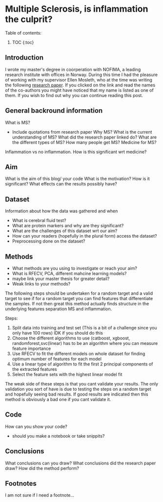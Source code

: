 # Multiple Sclerosis, is inflammation the culprit?

Table of contents:

1. TOC
{:toc}

## Introduction

I wrote my master's degree in coorperation with NOFIMA, a leading research institute with offices in Norway. During this time I had the pleasure of working with my supervisor Ellen Mosleth, who at the time was writing the following [research paper](https://www.nature.com/articles/s41598-021-82388-w). If you clicked on the link and read the names of the co-authors you might have noticed that my name is listed as one of them. If you wish to find out why you can continue reading this post.  



## General backround information

What is MS?
- Include quotations from research paper
Why MS? 
What is the current understanding of MS?
What did the research paper linked do?
What are the different types of MS?
How many people get MS?
Medicine for MS?

Inflammation vs no inflammation. How is this significant wrt medicine?


## Aim

What is the aim of this blog/ your code
What is the motivation?
How is it significant?
What effects can the results possibly have?

## Dataset

Information about how the data was gathered and when
 - What is cerebral fluid test? 
 - What are protein markers and why are they significant?
 - What are the challenges of this dataset wrt our aim?
 - How can your readers (hopefully in the plural form) access the dataset?
 - Preprocessing done on the dataset?

## Methods

- What methods are you using to investigate or reach your aim?
- What is RFECV, PCA, different mahcine learning models?
- maybe link your master thesis for greater detail? 
- Weak links to your methods?

The following steps should be undertaken for a random target and a valid target to see if for a random target you can find features that differentiate the samples. If not then great this method actually finds structure in the underlying features separation MS and inflammation. 

Steps:
1) Split data into training and test set (This is a bit of a challenge since you only have 100 rows) IDK if you should do this
2) Choose the different algorithms to use (catboost, xgboost, randomforest,svc(linear) has to be an algorithm where you can measure feature importance
3) Use RFECV to fit the different models on whole dataset for finding optimum number of features for each model
4) Use a linear type of algorithm to fit the first 2 principal components of the extracted features
5) Select the feature sets with the highest linear model fit

The weak side of these steps is that you cant validate your results. The only validation you sort of have is due to testing the steps on a random target and hopefully seeing bad results. If  good results are indicated then this method is obviously a bad one if you cant validate it.

## Code

How can you show your code?
- should you make a notebook or take snippits?


## Conclusions

What conclusions can you draw?
What conclusions did the research paper draw?
How did the method perform?


## Footnotes

I am not sure if I need a footnote... 

